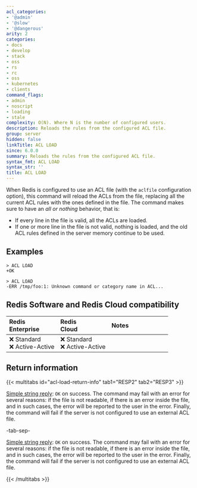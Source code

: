 ```yaml
---
acl_categories:
- '@admin'
- '@slow'
- '@dangerous'
arity: 2
categories:
- docs
- develop
- stack
- oss
- rs
- rc
- oss
- kubernetes
- clients
command_flags:
- admin
- noscript
- loading
- stale
complexity: O(N). Where N is the number of configured users.
description: Reloads the rules from the configured ACL file.
group: server
hidden: false
linkTitle: ACL LOAD
since: 6.0.0
summary: Reloads the rules from the configured ACL file.
syntax_fmt: ACL LOAD
syntax_str: ''
title: ACL LOAD
---
```

When Redis is configured to use an ACL file (with the `aclfile` configuration
option), this command will reload the ACLs from the file, replacing all
the current ACL rules with the ones defined in the file. The command makes
sure to have an *all or nothing* behavior, that is:

* If every line in the file is valid, all the ACLs are loaded.
* If one or more line in the file is not valid, nothing is loaded, and the old ACL rules defined in the server memory continue to be used.

## Examples

```
> ACL LOAD
+OK

> ACL LOAD
-ERR /tmp/foo:1: Unknown command or category name in ACL...
```

## Redis Software and Redis Cloud compatibility

| Redis<br />Enterprise | Redis<br />Cloud | <span style="min-width: 9em; display: table-cell">Notes</span> |
|:----------------------|:-----------------|:------|
| <span title="Not supported">&#x274c; Standard</span><br /><span title="Not supported"><nobr>&#x274c; Active-Active</nobr></span> | <span title="Not supported">&#x274c; Standard</span><br /><span title="Not supported"><nobr>&#x274c; Active-Active</nobr></span> |  |

## Return information

{{< multitabs id="acl-load-return-info" 
    tab1="RESP2" 
    tab2="RESP3" >}}

[Simple string reply](../../develop/reference/protocol-spec#simple-strings): `OK` on success.
The command may fail with an error for several reasons: if the file is not readable, if there is an error inside the file, and in such cases, the error will be reported to the user in the error.
Finally, the command will fail if the server is not configured to use an external ACL file.

-tab-sep-

[Simple string reply](../../develop/reference/protocol-spec#simple-strings): `OK` on success.
The command may fail with an error for several reasons: if the file is not readable, if there is an error inside the file, and in such cases, the error will be reported to the user in the error.
Finally, the command will fail if the server is not configured to use an external ACL file.

{{< /multitabs >}}
